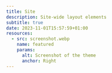 ```yaml
---
title: Site
description: Site-wide layout elements
subtitle: true
date: 2023-11-01T15:57:59+01:00
resources:
  - src: screenshot.webp
    name: featured
    params:
      alt: Screenshot of the theme
      anchor: Right
---
```

